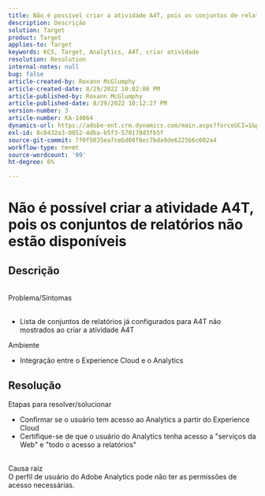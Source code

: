 ```yaml
---
title: Não é possível criar a atividade A4T, pois os conjuntos de relatórios não estão disponíveis
description: Descrição
solution: Target
product: Target
applies-to: Target
keywords: KCS, Target, Analytics, A4T, criar atividade
resolution: Resolution
internal-notes: null
bug: false
article-created-by: Roxann McGlumphy
article-created-date: 8/29/2022 10:02:08 PM
article-published-by: Roxann McGlumphy
article-published-date: 8/29/2022 10:12:27 PM
version-number: 3
article-number: KA-14064
dynamics-url: https://adobe-ent.crm.dynamics.com/main.aspx?forceUCI=1&pagetype=entityrecord&etn=knowledgearticle&id=fc0a3834-e627-ed11-9db1-002248086d3d
exl-id: 8c8432a3-8052-4dba-b5f3-570178d3fb5f
source-git-commit: 7f0f5035ea7cebd60f6ec7bda9de6225b6c602a4
workflow-type: tm+mt
source-wordcount: '99'
ht-degree: 6%

---
```


# Não é possível criar a atividade A4T, pois os conjuntos de relatórios não estão disponíveis

## Descrição

<br>Problema/Sintomas<br><br>
- Lista de conjuntos de relatórios já configurados para A4T não mostrados ao criar a atividade A4T



Ambiente
- Integração entre o Experience Cloud e o Analytics



## Resolução

Etapas para resolver/solucionar
- Confirmar se o usuário tem acesso ao Analytics a partir do Experience Cloud
- Certifique-se de que o usuário do Analytics tenha acesso a &quot;serviços da Web&quot; e &quot;todo o acesso a relatórios&quot;

<br>Causa raiz<br>
O perfil de usuário do Adobe Analytics pode não ter as permissões de acesso necessárias.
